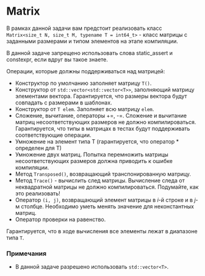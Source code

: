 # Matrix

В рамках данной задачи вам предстоит реализовать класс `Matrix<size_t N, size_t M, typename T = int64_t>` - класс матрицы с
заданными размерами и типом элементов на этапе компиляции.

В данной задаче запрещено использовать слова static_assert и constexpr, если вдруг вы такое знаете.

Операции, которые должны поддерживаться над матрицей:
* Конструктор по умолчанию заполняет матрицу `T()`.
* Конструктор от `std::vector<std::vector<T>>`, заполняющий матрицу элементами вектора. Гарантируется, что размеры вектора будут совпадать с размерами в шаблонах.
* Конструктор от `T elem`. Заполняет всю матрицу `elem`.
* Сложение, вычитание, операторы +=, -=. Сложение и вычитание матриц несоответствующих размеров не должно компилироваться.
  Гарантируется, что типы в матрицах в тестах будут поддерживать соответствующие операции.
* Умножение на элемент типа T (гарантируется, что оператор * определен для T)
* Умножение двух матриц. Попытка перемножить матрицы несоответствующих размеров должна приводить к ошибке компиляции.
* Метод `Transposed()`, возвращающий транспонированную матрицу.
* Метод `Trace()` - вычислить след матрицы. Вычисление следа от неквадратной матрицы не должно компилироваться. Подумайте, как это реализовать!
* Оператор `(i, j)`, возвращающий элемент матрицы в _i_-й строке и в _j_-м столбце. Необходимо уметь менять значение для неконстантных матриц.
* Оператор проверки на равенство.

Гарантируется, что в ходе вычисления все элементы лежат в диапазоне типа `T`.

### Примечания
* В данной задаче разрешено использовать `std::vector<T>`.